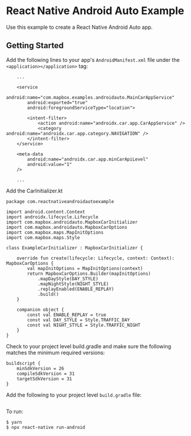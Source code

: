 # React Native Android Auto Example

Use this example to create a React Native Android Auto app.

## Getting Started


Add the following lines to your app's `AndroidManifest.xml` file under the `<application></application>` tag:

```
    ...

    <service
        android:name="com.mapbox.examples.androidauto.MainCarAppService"
        android:exported="true"
        android:foregroundServiceType="location">

        <intent-filter>
            <action android:name="androidx.car.app.CarAppService" />
            <category android:name="androidx.car.app.category.NAVIGATION" />
        </intent-filter>
    </service>

    <meta-data
        android:name="androidx.car.app.minCarApiLevel"
        android:value="1" 
    />

    ...
```

Add the CarInitializer.kt

```
package com.reactnativeandroidautoexample

import android.content.Context
import androidx.lifecycle.Lifecycle
import com.mapbox.androidauto.MapboxCarInitializer
import com.mapbox.androidauto.MapboxCarOptions
import com.mapbox.maps.MapInitOptions
import com.mapbox.maps.Style

class ExampleCarInitializer : MapboxCarInitializer {

    override fun create(lifecycle: Lifecycle, context: Context): MapboxCarOptions {
        val mapInitOptions = MapInitOptions(context)
        return MapboxCarOptions.Builder(mapInitOptions)
            .mapDayStyle(DAY_STYLE)
            .mapNightStyle(NIGHT_STYLE)
            .replayEnabled(ENABLE_REPLAY)
            .build()
    }

    companion object {
        const val ENABLE_REPLAY = true
        const val DAY_STYLE = Style.TRAFFIC_DAY
        const val NIGHT_STYLE = Style.TRAFFIC_NIGHT
    }
}

```

Check to your project level build.gradle and make sure the following matches the minimum required versions:

```
buildscript {
    minSdkVersion = 26
    compileSdkVersion = 31
    targetSdkVersion = 31
}
```

Add the following to your project level `build.gradle` file:

```

```


To run: 

```
$ yarn
$ npx react-native run-android
```